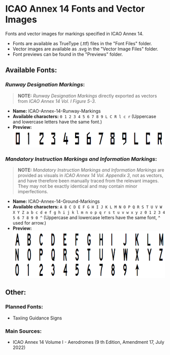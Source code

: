# ICAO Annex 14 Fonts and Vector Images
Fonts and vector images for markings specified in ICAO Annex 14.

* Fonts are available as TrueType (.ttf) files in the "Font Files" folder.
* Vector images are available as .svg in the "Vector Image Files" folder.
* Font previews can be found in the "Previews" folder.

## Available Fonts:

### _Runway Designation Markings_:
> **NOTE:** _Runway Designation Markings_ directly exported as vectors from _ICAO Annex 14 Vol. I Figure 5-3_.
* **Name:** ICAO-Annex-14-Runway-Markings
* **Available characters:** `` 0 1 2 3 4 5 6 7 8 9 L C R l c r `` (Uppercase and lowercase letters have the same font.)
* **Preview:**
![](/Previews/Preview%20for%20ICAO%20Annex%2014%20Runway%20Designation%20Markings.png)

### _Mandatory Instruction Markings and Information Markings_:
> **NOTE:** _Mandatory Instruction Markings and Information Markings_ are provided as visuals in _ICAO Annex 14 Vol. Appendix 3_, not as vectors, and have therefore been manually traced from the relevant images. They may not be exactly identical and may contain minor imperfections.
* **Name:** ICAO-Annex-14-Ground-Markings
* **Available characters:** `` A B C D E F G H I J K L M N O P Q R S T U V W X Y Z a b c d e f g h i j k l m n o p q r s t u v w x y z 0 1 2 3 4 5 6 7 8 9 0 ^ `` (Uppercase and lowercase letters have the same font, ^ used for arrow.)
* **Preview:**
![](/Previews/Preview%20for%20ICAO%20Annex%2014%20Mandatory%20Instruction%20Markings%20and%20Information%20Markings.png)


## Other:

### Planned Fonts:
* Taxiing Guidance Signs

### Main Sources:
* ICAO Annex 14 Volume I - Aerodromes (9 th Edition, Amendment 17, July 2022)